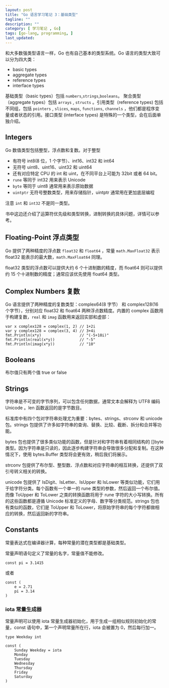 ```yaml
---
layout: post
title: "Go 语言学习笔记 3：基础类型"
tagline: ""
description: ""
category: [ 学习笔记 , Go]
tags: [go-lang, programming, ]
last_updated:
---
```


和大多数强类型语言一样，Go 也有自己基本的类型系统。Go 语言的类型大致可以分为四大类：

- basic types
- aggregate types
- reference types
- interface types

基础类型（basic types）包括 `numbers`,`strings`,`booleans`。 聚合类型（aggregate types）包括 `arrays` , `structs` 。引用类型（reference types) 包括不同组，包括 `pointers` , `slices`, `maps`, `functions`, `channels` ，他们都是程序变量或者状态的引用。接口类型 (interface types) 是特殊的一个类型，会在后面单独介绍。

## Integers

Go 数值类型包括整型，浮点数和复数。对于整型

- 有符号 int8(8 位，1 个字节）、int16、int32 和 int64
- 无符号 uint8、uint16、uint32 和 uint64
- 还有对应特定 CPU 的 int 和 uint，在不同平台上可能为 32bit 或者 64 bit。
- `rune` 等同于 int32 用来表示 Unicode
- `byte` 等同于 uint8 通常用来表示原始数据
- `uintptr` 无符号整数类型，用来存储指针，uintptr 通常用在更加底层编程

注意 `int` 和 `int32` 不是同一类型。

书中这边还介绍了运算符优先级和类型转换，进制转换的具体问题，详情可以参考。

## Floating-Point 浮点类型
Go 提供了两种精度的浮点数 `float32` 和 `float64` ，常量 `math.MaxFloat32` 表示 float32 能表示的最大数，`math.MaxFloat64` 同理。

float32 类型的浮点数可以提供大约 6 个十进制数的精度，而 float64 则可以提供约 15 个十进制数的精度；通常应该优先使用 float64 类型。

## Complex Numbers 复数
Go 语言提供了两种精度的复数类型：complex64(8 字节） 和 complex128(16 个字节），分别对应 float32 和 float64 两种浮点数精度。内置的 complex 函数用于构建复数，`real` 和 `imag` 函数用来返回实部和虚部：

    var x complex128 = complex(1, 2) // 1+2i
    var y complex128 = complex(3, 4) // 3+4i
    fmt.Println(x*y)                 // "(-5+10i)"
    fmt.Println(real(x*y))           // "-5"
    fmt.Println(imag(x*y))           // "10"

## Booleans
布尔值只有两个值 true or false

## Strings
字符串是不可变的字节序列，可以包含任何数据，通常文本会解释为 UTF8 编码 Unicode 。len 函数返回的是字节数目。

标准库中有四个包对字符串处理尤为重要：bytes、strings、strconv 和 unicode 包。strings 包提供了许多如字符串的查询、替换、比较、截断、拆分和合并等功能。

bytes 包也提供了很多类似功能的函数，但是针对和字符串有着相同结构的 []byte 类型。因为字符串是只读的，因此逐步构建字符串会导致很多分配和复制。在这种情况下，使用 bytes.Buffer 类型将会更有效，稍后我们将展示。

strconv 包提供了布尔型、整型数、浮点数和对应字符串的相互转换，还提供了双引号转义相关的转换。

unicode 包提供了 IsDigit、IsLetter、IsUpper 和 IsLower 等类似功能，它们用于给字符分类。每个函数有一个单一的 rune 类型的参数，然后返回一个布尔值。而像 ToUpper 和 ToLower 之类的转换函数将用于 rune 字符的大小写转换。所有的这些函数都是遵循 Unicode 标准定义的字母、数字等分类规范。strings 包也有类似的函数，它们是 ToUpper 和 ToLower，将原始字符串的每个字符都做相应的转换，然后返回新的字符串。

## Constants
常量表达式在编译器计算，每种常量的潜在类型都是基础类型。

常量声明语句定义了常量的名字，常量值不能修改。

    const pi = 3.1415

或者

    const (
        e = 2.71
        pi = 3.14
    )

### iota 常量生成器
常量声明可以使用 iota 常量生成器初始化，用于生成一组相似规则初始化的常量，const 语句中，第一个声明常量所在行，iota 会被置为 0，然后每行加一。

    type Weekday int

    const (
        Sunday Weekday = iota
        Monday
        Tuesday
        Wednesday
        Thursday
        Friday
        Saturday
    )


